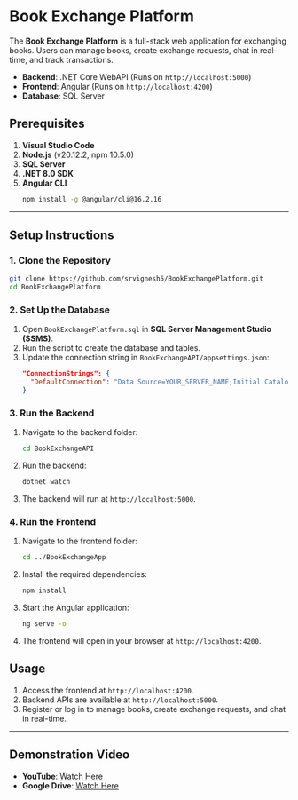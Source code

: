 # Book Exchange Platform  

The **Book Exchange Platform** is a full-stack web application for exchanging books. Users can manage books, create exchange requests, chat in real-time, and track transactions.  

- **Backend**: .NET Core WebAPI (Runs on `http://localhost:5000`)  
- **Frontend**: Angular (Runs on `http://localhost:4200`)  
- **Database**: SQL Server  


## Prerequisites  

1. **Visual Studio Code**  
2. **Node.js** (v20.12.2, npm 10.5.0)  
3. **SQL Server**  
4. **.NET 8.0 SDK**  
5. **Angular CLI**  
   ```bash
   npm install -g @angular/cli@16.2.16
   ```  

---

## Setup Instructions  

### 1. Clone the Repository  

```bash
git clone https://github.com/srvignesh5/BookExchangePlatform.git
cd BookExchangePlatform
```

### 2. Set Up the Database  

1. Open `BookExchangePlatform.sql` in **SQL Server Management Studio (SSMS)**.  
2. Run the script to create the database and tables.  
3. Update the connection string in `BookExchangeAPI/appsettings.json`:  
   ```json
   "ConnectionStrings": {
     "DefaultConnection": "Data Source=YOUR_SERVER_NAME;Initial Catalog=BookExchangeDB;Integrated Security=true;TrustServerCertificate=True;"
   }
   ```

### 3. Run the Backend  

1. Navigate to the backend folder:  
   ```bash
   cd BookExchangeAPI
   ```
2. Run the backend:  
   ```bash
   dotnet watch
   ```
3. The backend will run at `http://localhost:5000`.  

### 4. Run the Frontend  

1. Navigate to the frontend folder:  
   ```bash
   cd ../BookExchangeApp
   ```
2. Install the required dependencies:  
   ```bash
   npm install
   ```
3. Start the Angular application:  
   ```bash
   ng serve -o
   ```
4. The frontend will open in your browser at `http://localhost:4200`.  

## Usage  

1. Access the frontend at `http://localhost:4200`.  
2. Backend APIs are available at `http://localhost:5000`.  
3. Register or log in to manage books, create exchange requests, and chat in real-time.

---
## Demonstration Video

- **YouTube**: [Watch Here](https://youtu.be/gS1bdLWCw_M)  
- **Google Drive**: [Watch Here](https://drive.google.com/file/d/1FKFoAok15krp8RgQaUCz8wFc_I9SB5Yh/view?usp=sharing)  

